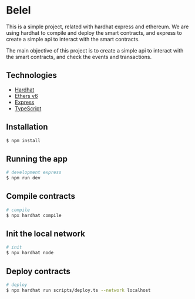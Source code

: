 # Belel

This is a simple project, related with hardhat express and ethereum.
We are using hardhat to compile and deploy the smart contracts, and express to create a simple api to interact with the smart contracts.

The main objective of this project is to create a simple api to interact with the smart contracts, and check the events and transactions.

## Technologies

- [Hardhat](https://hardhat.org/)
- [Ethers v6](https://docs.ethers.org/v6/getting-started/)
- [Express](https://expressjs.com/)
- [TypeScript](https://www.typescriptlang.org/)

## Installation

```bash
$ npm install
```

## Running the app

```bash
# development express
$ npm run dev
```

## Compile contracts

```bash
# compile
$ npx hardhat compile
```

## Init the local network

```bash
# init
$ npx hardhat node
```

## Deploy contracts

```bash
# deploy
$ npx hardhat run scripts/deploy.ts --network localhost
```
